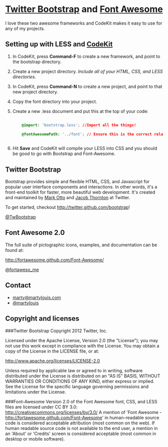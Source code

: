 [Twitter Bootstrap](http://twitter.github.com/bootstrap) and [Font Awesome](http://fortawesome.github.com/Font-Awesome/)
======

I love these two awesome frameworks and CodeKit makes it easy to use for any of my projects.


Setting up with LESS and [CodeKit](http://incident57.com/codekit/)
------
1. In CodeKit, press **Command-F** to create a new framework, and point to the bootstrap directory.
2. Create a new project directory. *Include all of your HTML, CSS, and LESS directories.*
3. In CodeKit, press **Command-N** to create a new project, and point to that new project directory.
4. Copy the font directory into your project.
5. Create a new .less document and put this at the top of your code:
	
	```css
		
		@import: 'bootstrap.less'; //Import all the things!

		@fontAwesomePath: '../font'; // Ensure this is the correct relative path to where you placed font directory
		
	```
6. Hit **Save** and CodeKit will compile your LESS into CSS and you should be good to go with Bootstrap and Font-Awesome.


Twitter Bootstrap
------
Bootstrap provides simple and flexible HTML, CSS, and Javascript for popular user interface components and interactions. In other words, it's a front-end toolkit for faster, more beautiful web development. It's created and maintained by [Mark Otto](http://twitter.com/mdo) and [Jacob Thornton](http://twitter.com/fat) at Twitter.

To get started, checkout http://twitter.github.com/bootstrap!

[@TwBootstrap](http://twitter.com/TwBootstrap)


Font Awesome 2.0
------
The full suite of pictographic icons, examples, and documentation can be found at:

http://fortawesome.github.com/Font-Awesome/

[@fortaweso_me](http://twitter.com/fortaweso_me)

Contact
------
- [marty@martylouis.com](mailto:marty@martylouis.com)
- [@martylouis](http://twitter.com/martylouis)


Copyright and licenses
---------------------
###Twitter Bootstrap
Copyright 2012 Twitter, Inc.

Licensed under the Apache License, Version 2.0 (the "License");
you may not use this work except in compliance with the License.
You may obtain a copy of the License in the LICENSE file, or at:

   http://www.apache.org/licenses/LICENSE-2.0

Unless required by applicable law or agreed to in writing, software
distributed under the License is distributed on an "AS IS" BASIS,
WITHOUT WARRANTIES OR CONDITIONS OF ANY KIND, either express or implied.
See the License for the specific language governing permissions and
limitations under the License.

###Font-Awesome
Version 2.0 of the Font Awesome font, CSS, and LESS files are licensed under CC BY 3.0:
http://creativecommons.org/licenses/by/3.0/
A mention of 'Font Awesome - http://fortawesome.github.com/Font-Awesome'
in human-readable source code is considered acceptable attribution (most common on the
web). If human readable source code is not available to the end user, a mention in an 'About' 
or 'Credits' screen is considered acceptable (most common in desktop or mobile software).